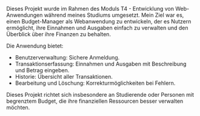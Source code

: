 Dieses Projekt wurde im Rahmen des Moduls T4 - Entwicklung von Web-Anwendungen während meines Studiums umgesetzt. Mein Ziel war es, einen Budget-Manager als Webanwendung zu entwickeln, der es Nutzern ermöglicht, ihre Einnahmen und Ausgaben einfach zu verwalten und den Überblick über ihre Finanzen zu behalten.

Die Anwendung bietet:
- Benutzerverwaltung: Sichere Anmeldung.
- Transaktionserfassung: Einnahmen und Ausgaben mit Beschreibung und Betrag eingeben.
- Historie: Übersicht aller Transaktionen.
- Bearbeitung und Löschung: Korrekturmöglichkeiten bei Fehlern.

Dieses Projekt richtet sich insbesondere an Studierende oder Personen mit begrenztem Budget, die ihre finanziellen Ressourcen besser verwalten möchten.
